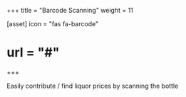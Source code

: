 +++
title = "Barcode Scanning"
weight = 11

[asset]
  icon = "fas fa-barcode"
#  url = "#"
+++

Easily contribute / find liquor prices by scanning the bottle
